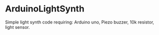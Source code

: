 # ArduinoLightSynth
Simple light synth code requiring: Arduino uno, Piezo buzzer, 10k resistor, light sensor.  
